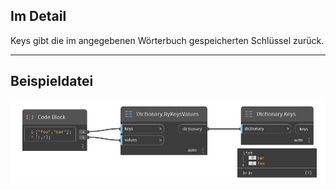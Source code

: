 ## Im Detail
Keys gibt die im angegebenen Wörterbuch gespeicherten Schlüssel zurück.
___
## Beispieldatei

![Keys](./DesignScript.Builtin.Dictionary.Keys_img.jpg)

